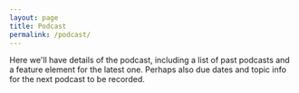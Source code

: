 ```yaml
---
layout: page
title: Podcast
permalink: /podcast/
---
```


Here we'll have details of the podcast, including a list of past podcasts and a feature element for the latest one. Perhaps also due dates and topic info for the next podcast to be recorded.
